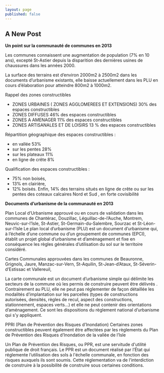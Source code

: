 ```yaml
---
layout: page
published: false
---
```


## A New Post

**Un point sur la communauté de communes en 2013**

Les communes connaissent une augmentation de population (7% en 10 ans), excepté St-Astier depuis la disparition des dernières usines de chaussures dans les années 2000.

La surface des terrains est d’environ 2000m2 à 2500m2 dans les documents d’urbanisme existants, elle baisse actuellement dans les PLU en cours d’élaboration pour atteindre 800m2 à 1000m2.

Rappel des zones constructibles

- ZONES URBAINES ( ZONES AGGLOMEREES ET EXTENSIONS)  30% des espaces constructibles
- ZONES DIFFUSES 46% des espaces constructibles
- ZONES A AMENAGER 11% des espaces constructibles 
- ZONES ARTISANALES ET DE LOISIRS 13 % des espaces constructibles

Répartition géographique des espaces constructibles : 
- en vallée 53%
- sur les pentes 28%
- sur les plateaux 11%
- en ligne de crête 8%

Qualification des espaces constructibles :
- 75% non boisés,
- 13% en clairière,
- 12% boisés.
Enfin, 14% des terrains situés en ligne de crête ou sur les pentes des coteaux calcaires Nord et Sud , en forte covisibilité


**Documents d’urbanisme de la communauté en 2013**

Plan Local d’Urbanisme approuvé ou en cours de validation dans les communes de
Chantérac, Douzillac, Léguillac-de-l’Auche, Montrem, Neuvic-sur-l’Isle, St-Astier, St-Germain-du-Salembre,  Sourzac et St-Léon-sur-l’Isle 
Le plan local d’urbanisme (PLU) est un document d’urbanisme qui, à l’échelle d’une commune ou d’un groupement de communes (EPCI), établit un projet global d’urbanisme et d’aménagement et fixe en conséquence les règles générales d’utilisation du sol sur le territoire considéré.

Cartes Communales  approuvées dans les communes de
Beauronne, Grignols, Jaure, Manzac-sur-Vern, St-Aquilin, St-Jean-d’Ataux, St-Séverin-d’Estissac et Vallereuil,

La carte communale est un document d’urbanisme simple qui délimite les secteurs de la commune où les permis de construire peuvent être délivrés .
Contrairement au PLU, elle ne peut pas réglementer de façon détaillée les modalités d’implantation sur les parcelles (types de constructions autorisées, densités, règles de recul, aspect des constructions, stationnement, espaces verts…) et elle ne peut contenir des orientations d’aménagement. Ce sont les dispositions du règlement national d’urbanisme qui s’y appliquent.

PPRI (Plan de Prévention des Risques d’Inondation)
Certaines zones constructibles peuvent également être affectées par les règlements du Plan de Prévention des Risques d’Inondation de la vallée de l’Isle

Un Plan de Prévention des Risques, ou PPR, est une servitude d'utilité publique de droit français.
Le PPR est un document réalisé par l’État qui réglemente l’utilisation des sols à l'échelle communale, en fonction des risques auxquels ils sont soumis. Cette réglementation va de l’interdiction de construire à la possibilité de construire sous certaines conditions.


